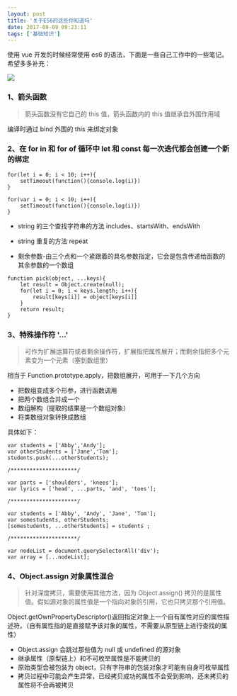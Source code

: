 ```yaml
---
layout: post
title: '关于ES6的这些你知道吗'
date: 2017-09-09 09:23:11
tags: ['基础知识']
---
```


使用 vue 开发的时候经常使用 es6 的语法，下面是一些自己工作中的一些笔记。希望多多补充：

![](./about-es6.jpg)

### 1、箭头函数

> 箭头函数没有它自己的 this 值，箭头函数内的 this 值继承自外围作用域

编译时通过 bind 外围的 this 来绑定对象

### 2、在 for in 和 for of 循环中 let 和 const 每一次迭代都会创建一个新的绑定

```
for(let i = 0; i < 10; i++){
	setTimeout(function(){console.log(i)})
}
```

```
for(var i = 0; i < 10; i++){
	setTimeout(function(){console.log(i)})
}
```

- string 的三个查找字符串的方法 includes、startsWith、endsWith

- string 重复的方法 repeat

- 剩余参数-由三个点和一个紧跟着的具名参数指定，它会是包含传递给函数的其余参数的一个数组

```
function pick(object, ...keys){
    let result = Object.create(null);
    for(let i = 0; i < keys.length; i++){
        result[keys[i]] = object[keys[i]]
    }
    return result;
}
```

### 3、特殊操作符 '...'

> 可作为扩展运算符或者剩余操作符，扩展指把属性展开；而剩余指把多个元素变为一个元素（塞到数组里）

相当于 Function.prototype.apply，把数组展开，可用于一下几个方向

- 把数组变成多个形参，进行函数调用
- 把两个数组合并成一个
- 数组解构（提取的结果是一个数组对象）
- 将类数组对象转换成数组

具体如下：

```
var students = ['Abby','Andy'];
var otherStudents = ['Jane','Tom'];
students.push(...otherStudents);

/*********************/

var parts = ['shoulders', 'knees'];
var lyrics = ['head', ...parts, 'and', 'toes'];

/*********************/

var students = ['Abby', 'Andy', 'Jane', 'Tom'];
var somestudents, otherStudents;
[somestudents, ...otherStudents] = students ;

/*********************/

var nodeList = document.querySelectorAll('div');
var array = [...nodeList];
```

### 4、Object.assign 对象属性混合

> 针对深度拷贝，需要使用其他方法，因为 Object.assign() 拷贝的是属性值。假如源对象的属性值是一个指向对象的引用，它也只拷贝那个引用值。

Object.getOwnPropertyDescriptor()返回指定对象上一个自有属性对应的属性描述符。（自有属性指的是直接赋予该对象的属性，不需要从原型链上进行查找的属性）

- Object.assign 会跳过那些值为 null 或 undefined 的源对象
- 继承属性（原型链上）和不可枚举属性是不能拷贝的
- 原始类型会被包装为 object，只有字符串的包装对象才可能有自身可枚举属性
- 拷贝过程中可能会产生异常，已经拷贝成功的属性不会受到影响，还未拷贝的属性将不会再被拷贝
